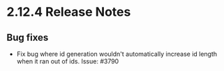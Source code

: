 # 2.12.4 Release Notes

## Bug fixes

- Fix bug where id generation wouldn't automatically increase id length when it ran out of ids. Issue: #3790
